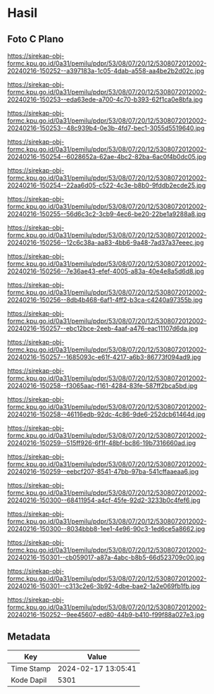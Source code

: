# Hasil

## Foto C Plano

https://sirekap-obj-formc.kpu.go.id/0a31/pemilu/pdpr/53/08/07/20/12/5308072012002-20240216-150252--a397183a-1c05-4dab-a558-aa4be2b2d02c.jpg

https://sirekap-obj-formc.kpu.go.id/0a31/pemilu/pdpr/53/08/07/20/12/5308072012002-20240216-150253--eda63ede-a700-4c70-b393-62f1ca0e8bfa.jpg

https://sirekap-obj-formc.kpu.go.id/0a31/pemilu/pdpr/53/08/07/20/12/5308072012002-20240216-150253--48c939b4-0e3b-4fd7-bec1-3055d5519640.jpg

https://sirekap-obj-formc.kpu.go.id/0a31/pemilu/pdpr/53/08/07/20/12/5308072012002-20240216-150254--6028652a-62ae-4bc2-82ba-6ac0f4b0dc05.jpg

https://sirekap-obj-formc.kpu.go.id/0a31/pemilu/pdpr/53/08/07/20/12/5308072012002-20240216-150254--22aa6d05-c522-4c3e-b8b0-9fddb2ecde25.jpg

https://sirekap-obj-formc.kpu.go.id/0a31/pemilu/pdpr/53/08/07/20/12/5308072012002-20240216-150255--56d6c3c2-3cb9-4ec6-be20-22be1a9288a8.jpg

https://sirekap-obj-formc.kpu.go.id/0a31/pemilu/pdpr/53/08/07/20/12/5308072012002-20240216-150256--12c6c38a-aa83-4bb6-9a48-7ad37a37eeec.jpg

https://sirekap-obj-formc.kpu.go.id/0a31/pemilu/pdpr/53/08/07/20/12/5308072012002-20240216-150256--7e36ae43-efef-4005-a83a-40e4e8a5d6d8.jpg

https://sirekap-obj-formc.kpu.go.id/0a31/pemilu/pdpr/53/08/07/20/12/5308072012002-20240216-150256--8db4b468-6af1-4ff2-b3ca-c4240a97355b.jpg

https://sirekap-obj-formc.kpu.go.id/0a31/pemilu/pdpr/53/08/07/20/12/5308072012002-20240216-150257--ebc12bce-2eeb-4aaf-a476-eac11107d6da.jpg

https://sirekap-obj-formc.kpu.go.id/0a31/pemilu/pdpr/53/08/07/20/12/5308072012002-20240216-150257--1685093c-e61f-4217-a6b3-86773f094ad9.jpg

https://sirekap-obj-formc.kpu.go.id/0a31/pemilu/pdpr/53/08/07/20/12/5308072012002-20240216-150258--f3065aac-f161-4284-83fe-587ff2bca5bd.jpg

https://sirekap-obj-formc.kpu.go.id/0a31/pemilu/pdpr/53/08/07/20/12/5308072012002-20240216-150258--46116edb-92dc-4c86-9de6-252dcb61464d.jpg

https://sirekap-obj-formc.kpu.go.id/0a31/pemilu/pdpr/53/08/07/20/12/5308072012002-20240216-150259--515ff926-6f1f-48bf-bc86-19b7316660ad.jpg

https://sirekap-obj-formc.kpu.go.id/0a31/pemilu/pdpr/53/08/07/20/12/5308072012002-20240216-150259--eebcf207-8541-47bb-97ba-541cffaaeaa6.jpg

https://sirekap-obj-formc.kpu.go.id/0a31/pemilu/pdpr/53/08/07/20/12/5308072012002-20240216-150300--68411954-a4cf-45fe-92d2-3233b0c4fef6.jpg

https://sirekap-obj-formc.kpu.go.id/0a31/pemilu/pdpr/53/08/07/20/12/5308072012002-20240216-150300--8034bbb8-1ee1-4e96-90c3-1ed6ce5a8662.jpg

https://sirekap-obj-formc.kpu.go.id/0a31/pemilu/pdpr/53/08/07/20/12/5308072012002-20240216-150301--cb059017-a87a-4abc-b8b5-66d523709c00.jpg

https://sirekap-obj-formc.kpu.go.id/0a31/pemilu/pdpr/53/08/07/20/12/5308072012002-20240216-150301--c313c2e6-3b92-4dbe-bae2-1a2e069fb1fb.jpg

https://sirekap-obj-formc.kpu.go.id/0a31/pemilu/pdpr/53/08/07/20/12/5308072012002-20240216-150252--9ee45607-ed80-44b9-b410-f99f88a027e3.jpg


## Metadata

| Key        | Value               |
| ---------- | ------------------- |
| Time Stamp | 2024-02-17 13:05:41 |
| Kode Dapil | 5301                |



